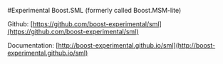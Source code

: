 #Experimental Boost.SML (formerly called Boost.MSM-lite)

Github: [https://github.com/boost-experimental/sml](https://github.com/boost-experimental/sml)

Documentation: [http://boost-experimental.github.io/sml](http://boost-experimental.github.io/sml)

